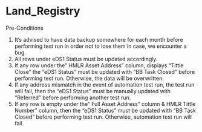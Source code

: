 # Land_Registry
Pre-Conditions

1.	It’s advised to have data backup somewhere for each month before performing test run in order not to lose them in case, we encounter a bug.
2.	All rows under eDS1 Status must be updated accordingly.
3.	If any row under the” HMLR Asset Address” column, displays “Tittle Close” the “eDS1 Status” must be updated with “BB Task Closed” before performing test run. Otherwise, the data will be overwritten.
4.	If any address mismatch in the event of automation test run, the test run will fail, then the “eDS1 Status” must be manually updated with “Referred” before performing another test run.
5.	If any row is empty under the” Full Asset Address” column & HMLR Tittle Number” column, then the “eDS1 Status” must be updated with “BB Task Closed” before performing test run. Otherwise, automation test run will fail.
